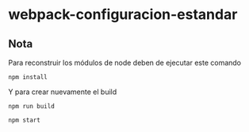# webpack-configuracion-estandar

## Nota

Para reconstruir los módulos de node deben de ejecutar este comando

```
npm install
```

Y para crear nuevamente el build

```
npm run build
```

```
npm start
```

